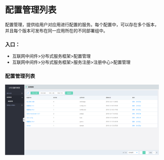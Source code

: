 #  配置管理列表
配置管理，提供给用户对应用进行配置的服务。每个配置中，可以存在多个版本，并且每个版本可发布在同一应用所在的不同部署组中。

### 入口：
-  互联网中间件>分布式服务框架>配置管理 
-  互联网中间件>分布式服务框架>服务注册>注册中心>配置管理


### 配置管理列表

 ![](../../../../../image/Internet-Middleware/JD-Distributed-Service-Framework/config-list.png)

